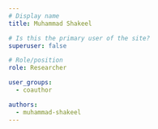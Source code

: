 ```yaml
---
# Display name
title: Muhammad Shakeel

# Is this the primary user of the site?
superuser: false

# Role/position
role: Researcher

user_groups:
  - coauthor

authors:
  - muhammad-shakeel
---
```


